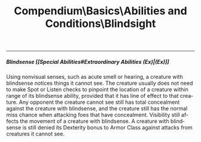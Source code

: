 ﻿---
lang: en
aliases: [Blindsight]
title: Compendium\Basics\Abilities and Conditions\Blindsight
tag: Abilities
---

---
##### Blindsense [[Special Abilities#Extraordinary Abilities (Ex)|(Ex)]]

Using nonvisual senses, such as acute smell or hearing, a creature with blindsense notices things it cannot see. The creature usually does not need to make Spot or Listen checks to pinpoint the location of a creature within range of its blindsense ability, provided that it has line of effect to that creature. Any opponent the creature cannot see still has total concealment against the creature with blindsense, and the creature still has the normal miss chance when attacking foes that have concealment. Visibility still affects the movement of a creature with blindsense. A creature with blindsense is still denied its Dexterity bonus to Armor Class against attacks from creatures it cannot see. 


<br><br>
---
